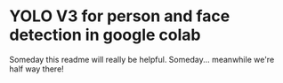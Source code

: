 # YOLO V3 for person and face detection in google colab
Someday this readme will really be helpful. Someday... meanwhile we're half way there!
